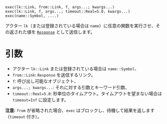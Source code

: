 ```
exec(lk::Link, from::Link, f, args...; kwargs...)
exec(lk::Link, f, args...; timeout::Real=5.0, kwargs...)
exec(name::Symbol, ....)
```

アクター `lk`（または登録されている場合は `name`）に任意の関数を実行させ、その返された値を [`Response`](@ref) として送信します。

# 引数

  * アクター `lk::Link` または登録されている場合は `name::Symbol`、
  * `from::Link`: `Response` を送信するリンク。
  * `f`: 呼び出し可能なオブジェクト、
  * `args...; kwargs...`: それに対する引数とキーワード引数、
  * `timeout::Real=5.0`: 秒単位のタイムアウト。タイムアウトを望まない場合は `timeout=Inf` に設定します。

**注意:** `from` が省略された場合、`exec` はブロックし、待機して結果を返します（`timeout` 付き）。

